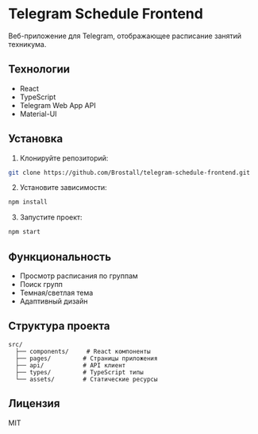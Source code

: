 # Telegram Schedule Frontend

Веб-приложение для Telegram, отображающее расписание занятий техникума.

## Технологии

- React
- TypeScript
- Telegram Web App API
- Material-UI

## Установка

1. Клонируйте репозиторий:
```bash
git clone https://github.com/Brostall/telegram-schedule-frontend.git
```

2. Установите зависимости:
```bash
npm install
```

3. Запустите проект:
```bash
npm start
```

## Функциональность

- Просмотр расписания по группам
- Поиск групп
- Темная/светлая тема
- Адаптивный дизайн

## Структура проекта

```
src/
  ├── components/     # React компоненты
  ├── pages/         # Страницы приложения
  ├── api/           # API клиент
  ├── types/         # TypeScript типы
  └── assets/        # Статические ресурсы
```

## Лицензия

MIT 